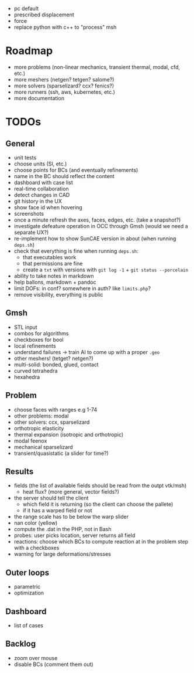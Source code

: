 - pc default
- prescribed displacement
- force
- replace python with c++ to "process" msh

# Roadmap

 * more problems (non-linear mechanics, transient thermal, modal, cfd, etc.)
 * more meshers (netgen? tetgen? salome?)
 * more solvers (sparselizard? ccx? fenics?)
 * more runners (ssh, aws, kubernetes, etc.)
 * more documentation

# TODOs

## General

 * unit tests
 * choose units (SI, etc.)
 * choose points for BCs (and eventually refinements)
 * name in the BC should reflect the content
 * dashboard with case list
 * real-time collaboration
 * detect changes in CAD
 * git history in the UX
 * show face id when hovering
 * screenshots
 * once a minute refresh the axes, faces, edges, etc. (take a snapshot?)
 * investigate defeature operation in OCC through Gmsh (would we need a separate UX?)
 * re-implement how to show SunCAE version in about (when running `deps.sh`)
 * check that everything is fine when running `deps.sh`:
   - that executables work
   - that permissions are fine
   - create a `txt` with versions with `git log -1` + `git status --porcelain`
 * ability to take notes in markdown
 * help ballons, markdown + pandoc
 * limit DOFs: in conf? somewhere in auth? like `limits.php`?
 * remove visibility, everything is public


## Gmsh

 * STL input
 * combos for algorithms
 * checkboxes for bool
 * local refinements
 * understand failures -> train AI to come up with a proper `.geo`
 * other meshers! (tetget? netgen?)
 * multi-solid: bonded, glued, contact
 * curved tetrahedra
 * hexahedra

## Problem

 * choose faces with ranges e.g 1-74
 * other problems: modal
 * other solvers: ccx, sparselizard
 * orthotropic elasticity
 * thermal expansion (isotropic and orthotropic)
 * modal feenox
 * mechanical sparselizard
 * transient/quasistatic (a slider for time?)

## Results

 * fields (the list of available fields should be read from the outpt vtk/msh)
   - heat flux? (more general, vector fields?)
 * the server should tell the client
   - which field it is returning (so the client can choose the pallete)
   - if it has a warped field or not
 * the range scale has to be below the warp slider
 * nan color (yellow)
 * compute the .dat in the PHP, not in Bash
 * probes: user picks location, server returns all field
 * reactions: choose which BCs to compute reaction at in the problem step with a checkboxes
 * warning for large deformations/stresses

## Outer loops

 * parametric
 * optimization
 
## Dashboard

 * list of cases

## Backlog

 * zoom over mouse
 * disable BCs (comment them out)

